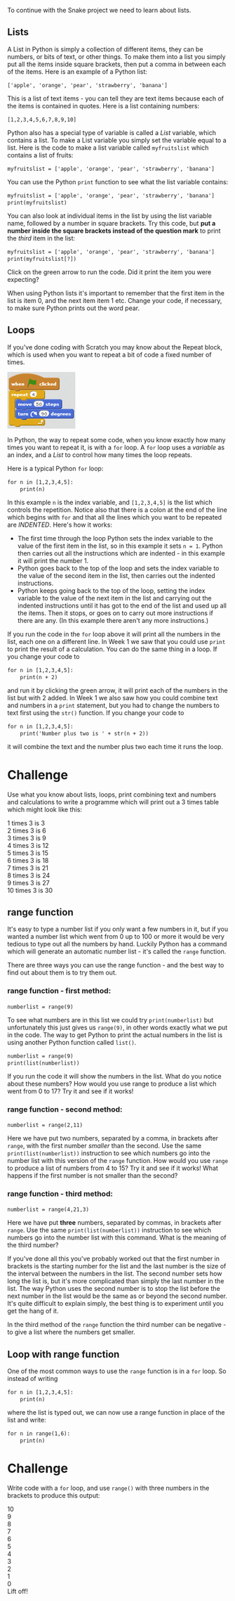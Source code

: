To continue with the Snake project we need to learn about lists.

Lists
-----

A List in Python is simply a collection of different items, they can be numbers, or bits of text, or other things. To make them into a list you simply put all the items inside square brackets, then put a comma in between each of the items. Here is an example of a Python list:
```
['apple', 'orange', 'pear', 'strawberry', 'banana']
```
This is a list of text items - you can tell they are text items because each of the items is contained in quotes. Here is a list containing numbers:
```
[1,2,3,4,5,6,7,8,9,10]
```
Python also has a special type of variable is called a *List* variable, which contains a list. To make a List variable you simply set the variable equal to a list. Here is the code to make a list variable called `myfruitslist` which contains a list of fruits:
```
myfruitslist = ['apple', 'orange', 'pear', 'strawberry', 'banana']
```
You can use the Python `print` function to see what the list variable contains:
```
myfruitslist = ['apple', 'orange', 'pear', 'strawberry', 'banana']
print(myfruitslist)
```
You can also look at individual items in the list by using the list variable name, followed by a number in square brackets. Try this code, but **put a number inside the square brackets instead of the question mark** to print the *third* item in the list:
```
myfruitslist = ['apple', 'orange', 'pear', 'strawberry', 'banana']
print(myfruitslist[?])
```
Click on the green arrow to run the code. Did it print the item you were expecting?

When using Python lists it's important to remember that the first item in the list is item 0, and the next item item 1 etc. Change your code, if necessary, to make sure Python prints out the word pear.

Loops
-----

If you've done coding with Scratch you may know about the Repeat block, which is used when you want to repeat a bit of code a fixed number of  times.

![alt text](ScratchRepeat.png "Scratch Repeat block")

In Python, the way to repeat some code, when you know exactly how many times you want to repeat it, is with a `for` loop. A `for` loop uses a *variable* as an index, and a *List* to control how many times the loop repeats.

Here is a typical Python `for` loop:
```
for n in [1,2,3,4,5]:
    print(n)
```

In this example `n` is the index variable, and `[1,2,3,4,5]` is the list which controls the repetition. Notice also that there is a colon at the end of the line which begins with `for` and that all the lines which you want to be repeated are *INDENTED*. Here's how it works:

* The first time through the loop Python sets the index variable to the value of the first item in the list, so in this example it sets `n = 1`. Python then carries out all the instructions which are indented - in this example it will print the number 1.
* Python goes back to the top of the loop and sets the index variable to the value of the second item in the list, then carries out the indented instructions.
* Python keeps going back to the top of the loop, setting the index variable to the value of the next item in the list and carrying out the indented instructions until it has got to the end of the list and used up all the items. Then it stops, or goes on to carry out more instructions if there are any. (In this example there aren't any more instructions.)

If you run the code in the `for` loop above it will print all the numbers in the list, each one on a different line. In Week 1 we saw that you could use `print` to print the result of a calculation. You can do the same thing in a loop. If you change your code to
```
for n in [1,2,3,4,5]:
    print(n + 2)
```
and run it by clicking the green arrow, it will print each of the numbers in the list but with 2 added. In Week 1 we also saw how you could combine text and numbers in a `print` statement, but you had to change the numbers to text first using the `str()` function. If you change your code to
```
for n in [1,2,3,4,5]:
    print('Number plus two is ' + str(n + 2))
```
it will combine the text and the number plus two each time it runs the loop.

Challenge
=========

Use what you know about lists, loops, print combining text and numbers and calculations to write a programme which will print out a 3 times table which might look like this:

1 times 3 is 3  
2 times 3 is 6  
3 times 3 is 9  
4 times 3 is 12  
5 times 3 is 15  
6 times 3 is 18  
7 times 3 is 21  
8 times 3 is 24  
9 times 3 is 27  
10 times 3 is 30

range function
--------------

It's easy to type a number list if you only want a few numbers in it, but if you wanted a number list which went from 0 up to 100 or more it would be very tedious to type out all the numbers by hand. Luckily Python has a command which will generate an automatic number list - it's called the `range` function. 

There are three ways you can use the range function - and the best way to find out about them is to try them out.

### range function - first method:

`numberlist = range(9)`

To see what numbers are in this list we could try `print(numberlist)` but unfortunately this just gives us `range(9)`, in other words exactly what we put in the code. The way to get Python to print the actual numbers in the list is using another Python function called `list()`.
```
numberlist = range(9)
print(list(numberlist))
```
If you run the code it will show the numbers in the list. What do you notice about these numbers? How would you use range to produce a list which went from 0 to 17? Try it and see if it works!

### range function - second method:

`numberlist = range(2,11)`

Here we have put two numbers, separated by a comma, in brackets after `range`, with the first number *smaller* than the second. Use the same `print(list(numberlist))` instruction to see which numbers go into the number list with this version of the `range` function. How would you use `range` to produce a list of numbers from 4 to 15? Try it and see if it works! What happens if the first number is not smaller than the second?
 
### range function - third method:

`numberlist = range(4,21,3)`

Here we have put **three** numbers, separated by commas, in brackets after `range`. Use the same `print(list(numberlist))` instruction to see which numbers go into the number list with this command. What is the meaning of the third number?

If you've done all this you've probably worked out that the first number in brackets is the starting number for the list and the last number is the size of the interval between the numbers in the list. The second number sets how long the list is, but it's more complicated than simply the last number in the list. The way Python uses the second number is to stop the list before the next number in the list would be the same as or beyond the second number. It's quite difficult to explain simply, the best thing is to experiment until you get the hang of it.

In the third method of the `range` function the third number can be negative - to give a list where the numbers get smaller.

Loop with range function
------------------------

One of the most common ways to use the `range` function is in a `for` loop. So instead of writing
```
for n in [1,2,3,4,5]:
    print(n)
```

where the list is typed out, we can now use a range function in place of the list and write:
```
for n in range(1,6):
    print(n)
```

Challenge
=========

Write code with a `for` loop, and use `range()` with three numbers in the brackets to produce this output:

10  
9  
8  
7  
6  
5  
4  
3  
2  
1  
0  
Lift off!

 